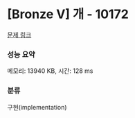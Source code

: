 # [Bronze V] 개 - 10172 

[문제 링크](https://www.acmicpc.net/problem/10172) 

### 성능 요약

메모리: 13940 KB, 시간: 128 ms

### 분류

구현(implementation)

